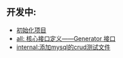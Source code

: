 ## 开发中:
- [初始化项目](https://github.com/gotomicro/egen/pull/1)
- [all: 核心接口定义——Generator 接口](https://github.com/gotomicro/egen/pull/3)
- [internal:添加mysql的crud测试文件](https://github.com/gotomicro/egen/pull/2)
